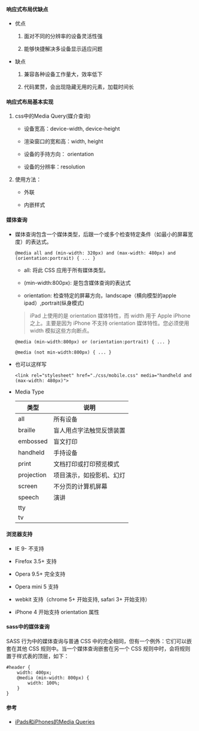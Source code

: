 

#### 响应式布局优缺点

* 优点
	
	1. 面对不同的分辨率的设备灵活性强
	
	2. 能够快捷解决多设备显示适应问题
	
* 缺点

	1. 兼容各种设备工作量大，效率低下
	
	2. 代码累赘，会出现隐藏无用的元素，加载时间长	
	
	
#### 响应式布局基本实现

1. css中的Media Query(媒介查询)

	* 设备宽高：device-width, device-height
	
	* 渲染窗口的宽和高：width, height
	
	* 设备的手持方向： orientation
	
	* 设备的分辨率：resolution


2. 使用方法：

	* 外联
	
	* 内嵌样式


####  媒体查询

* 媒体查询包含一个媒体类型，后跟一个或多个检查特定条件（如最小的屏幕宽度）的表达式。
	
	```
	@media all and (min-width: 320px) and (max-width: 480px) and (orientation:portrait) { ... }
	```
	
	* all: 将此 CSS 应用于所有媒体类型。
	
	* (min-width:800px): 是包含媒体查询的表达式

	* orientation: 检查特定的屏幕方向，landscape（横向模型的apple ipad）,portrait(纵身模式)
		
	> iPad 上使用的是 orientation 媒体特性，而 width 用于 Apple iPhone 之上。主要是因为 iPhone 不支持 orientation 媒体特性。您必须使用 width 模拟这些方向断点。
	
	```
	@media (min-width:800px) or (orientation:portrait) { ... }
	```
	
	```
	@media (not min-width:800px) { ... }
	```
	
* 也可以这样写
	
	```
	<link rel="stylesheet" href="./css/mobile.css" media="handheld and (max-width: 480px)">
	```
		
* Media Type

	 类型        |   说明  
	 ---------- | ---------
	 all        | 所有设备
	 braille    | 盲人用点字法触觉反馈装置
	 embossed   | 盲文打印
	 handheld   | 手持设备
	 print      | 文档打印或打印预览模式
	 projection | 项目演示，如投影机、幻灯
	 screen     | 不分页的计算机屏幕
	 speech     | 演讲
	 tty        |   
	 tv         |   
		 	
		 
####  浏览器支持

* IE 9- 不支持

* Firefox 3.5+ 支持
	
* Opera 9.5+ 完全支持
	
* Opera mini 5 支持
	
* webkit 支持（chrome 5+ 开始支持, safari 3+ 开始支持）
	
* iPhone 4 开始支持 orientation 属性

####  sass中的媒体查询

SASS 行为中的媒体查询与普通 CSS 中的完全相同，但有一个例外：它们可以嵌套在其他 CSS 规则中。当一个媒体查询嵌套在另一个 CSS 规则中时，会将规则置于样式表的顶层，如下：

```
#header {
 	width: 400px;
 	@media (min-width: 800px) {
    	width: 100%;
	}
}
```

		 
####  参考		 
		 
* [iPads和iPhones的Media Queries](http://www.w3cplus.com/css3/css-media-queries-for-iPads-and-iPhones.html)
		